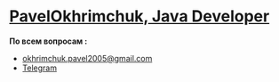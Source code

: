 # [PavelOkhrimchuk, Java Developer](https://github.com/PavelOkhrimchuk)

  **По всем вопросам :**

  - <a href="mailto:okhrimchuk.pavel2005@gmail.com">okhrimchuk.pavel2005@gmail.com</a>
  - [Telegram](https://t.me/ohrimmm)
